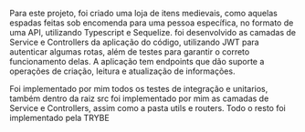 Para este projeto, foi criado uma loja de itens medievais, como aquelas espadas feitas sob encomenda para uma pessoa específica, no formato de uma API, utilizando Typescript e Sequelize.
foi desenvolvido as camadas de Service e Controllers da aplicação do código, utilizando JWT para autenticar algumas rotas, além de testes para garantir o correto funcionamento delas. A aplicação tem endpoints que dão suporte a operações de criação, leitura e atualização de informações.

Foi implementado por mim todos os testes de integração e unitarios, também dentro da raiz src foi implementado por mim as camadas de Service e Controllers, assim como a pasta utils e routers. 
Todo o resto foi implementado pela TRYBE
